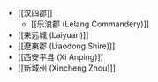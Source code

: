 - [[汉四郡]]
    - [[乐浪郡 (Lelang Commandery)]]
- [[来远城 (Laiyuan)]]
- [[遼東郡 (Liaodong Shire)]]
- [[西安平县 (Xi Anping)]]
- [[新城州 (Xincheng Zhou)]]
